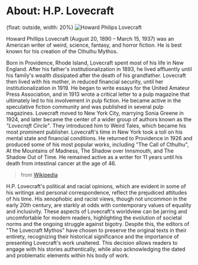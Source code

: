 # About: H.P. Lovecraft

{float: outside, width: 20%}
![Howard Philips Lovecraft](hp_lovecraft.png)

Howard Phillips Lovecraft (August 20, 1890 – March 15, 1937) was an American writer of weird, science, fantasy,
and horror fiction. He is best known for his creation of the Cthulhu Mythos.

Born in Providence, Rhode Island, Lovecraft spent most of his life in New England. After his father's institutionalization in 1893, he lived
affluently until his family's wealth dissipated after the death of his grandfather. Lovecraft then lived with his mother, in reduced financial
security, until her institutionalization in 1919. He began to write essays for the United Amateur Press Association, and in 1913 wrote a critical
letter to a pulp magazine that ultimately led to his involvement in pulp fiction. He became active in the speculative fiction community and was
published in several pulp magazines. Lovecraft moved to New York City, marrying Sonia Greene in 1924, and later became the center of a wider group
of authors known as the _"Lovecraft Circle"_. They introduced him to Weird Tales, which became his most prominent publisher. Lovecraft's time in New
York took a toll on his mental state and financial conditions. He returned to Providence in 1926 and produced some of his most popular works,
including "The Call of Cthulhu", At the Mountains of Madness, The Shadow over Innsmouth, and The Shadow Out of Time. He remained active as a writer
for 11 years until his death from intestinal cancer at the age of 46.

> from [Wikipedia](https://en.wikipedia.org/wiki/H._P._Lovecraft)

H.P. Lovecraft's political and racial opinions, which are evident in some of his writings and personal correspondence, reflect the prejudiced
attitudes of his time. His xenophobic and racist views, though not uncommon in the early 20th century, are starkly at odds with contemporary values
of equality and inclusivity. These aspects of Lovecraft's worldview can be jarring and uncomfortable for modern readers, highlighting the evolution
of societal norms and the ongoing struggle against bigotry. Despite this, the editors of "The Lovecraft Mythos" have chosen to preserve the original
texts in their entirety, recognizing their historical significance and the importance of presenting Lovecraft's work unaltered. This decision allows
readers to engage with his stories authentically, while also acknowledging the dated and problematic elements within his body of work.
